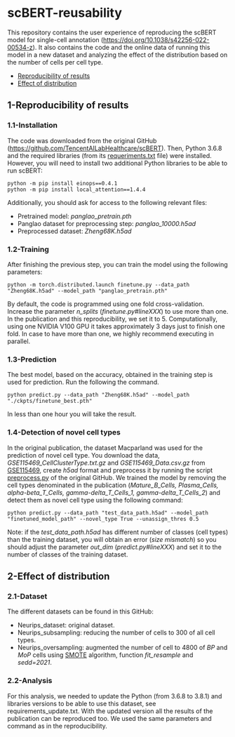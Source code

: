 # scBERT-reusability
This repository contains the user experience of reproducing the scBERT model for single-cell annotation (https://doi.org/10.1038/s42256-022-00534-z). It also contains the code and the online data of running this model in a new dataset and analyzing the effect of the distribution based on the number of cells per cell type.

* [Reproducibility of results](#1-reproducibility-of-results)
* [Effect of distribution](#2-effect-of-distribution)

## 1-Reproducibility of results
### 1.1-Installation
The code was downloaded from the original GitHub (https://github.com/TencentAILabHealthcare/scBERT). Then, Python 3.6.8 and the required libraries (from its [requeriments.txt](https://github.com/TencentAILabHealthcare/scBERT/blob/master/requirements.txt) file) were installed. However, you will need to install two additional Python libraries to be able to run scBERT:
```	
python -m pip install einops==0.4.1
python -m pip install local_attention==1.4.4
```	
Additionally, you should ask for access to the following relevant files:

* Pretrained model: *panglao_pretrain.pth*
* Panglao dataset for preprocessing step: *panglao_10000.h5ad*
* Preprocessed dataset: *Zheng68K.h5ad*
	
### 1.2-Training
After finishing the previous step, you can train the model using the following parameters:
```
python -m torch.distributed.launch finetune.py --data_path "Zheng68K.h5ad" --model_path "panglao_pretrain.pth"
```
By default, the code is programmed using one fold cross-validation. Increase the parameter *n_splits* (*finetune.py#lineXXX*) to use more than one. In the publication and this reproducibility, we set it to 5.
Computationally, using one NVIDIA V100 GPU it takes approximately 3 days just to finish one fold. In case to have more than one, we highly recommend executing in parallel.
### 1.3-Prediction
The best model, based on the accuracy, obtained in the training step is used for prediction. Run the following the command.
```
python predict.py --data_path "Zheng68K.h5ad" --model_path "./ckpts/finetune_best.pth"
```
In less than one hour you will take the result.
### 1.4-Detection of novel cell types
In the original publication, the dataset Macparland was used for the prediction of novel cell type. You download the data, *GSE115469_CellClusterType.txt.gz* and *GSE115469_Data.csv.gz* from [GSE115469](https://www.ncbi.nlm.nih.gov/geo/query/acc.cgi?acc=GSE115469), create *h5ad* format and preprocess it by running the script [preprocess.py](https://github.com/TencentAILabHealthcare/scBERT/blob/master/preprocess.py) of the original GitHub. We trained the model by removing the cell types denominated in the publication (*Mature_B_Cells, Plasma_Cells, alpha-beta_T_Cells, gamma-delta_T_Cells_1, gamma-delta_T_Cells_2*) and detect them as novel cell type using the following command:
```
python predict.py --data_path "test_data_path.h5ad" --model_path "finetuned_model_path" --novel_type True --unassign_thres 0.5  
```
Note: if the *test_data_path.h5ad* has different number of classes (cell types) than the training dataset, you will obtain an error (*size mismatch*) so you should adjust the parameter *out_dim* (_predict.py#lineXXX_) and set it to the number of classes of the training dataset.
## 2-Effect of distribution
### 2.1-Dataset
The different datasets can be found in this GitHub:

* Neurips_dataset: original dataset.
* Neurips_subsampling: reducing the number of cells to 300 of all cell types.
* Neurips_oversampling: augmented the number of cell to 4800 of *BP* and *MoP* cells using [SMOTE](https://imbalanced-learn.org/stable/references/generated/imblearn.over_sampling.SMOTE.html) algorithm, function *fit_resample* and *sedd=2021*.
	
### 2.2-Analysis
For this analysis, we needed to update the Python (from 3.6.8 to 3.8.1) and libraries versions to be able to use this dataset, see requirements_update.txt. With the updated version all the results of the publication can be reproduced too. We used the same parameters and command as in the reproducibility.
